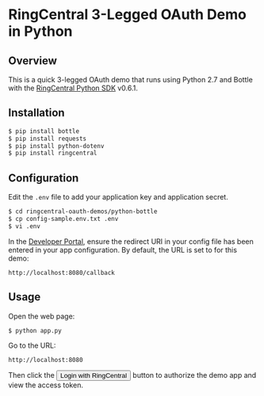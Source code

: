 RingCentral 3-Legged OAuth Demo in Python
=========================================

## Overview

This is a quick 3-legged OAuth demo that runs using Python 2.7 and Bottle with the [RingCentral Python SDK](https://github.com/ringcentral/ringcentral-python) v0.6.1.

## Installation

```bash
$ pip install bottle
$ pip install requests
$ pip install python-dotenv
$ pip install ringcentral
```

## Configuration

Edit the `.env` file to add your application key and application secret.

```bash
$ cd ringcentral-oauth-demos/python-bottle
$ cp config-sample.env.txt .env
$ vi .env
```

In the [Developer Portal](http://developer.ringcentral.com/), ensure the redirect URI in your config file has been entered in your app configuration. By default, the URL is set to for this demo:

```
http://localhost:8080/callback
```

## Usage

Open the web page:

```bash
$ python app.py
```

Go to the URL:

```
http://localhost:8080
````

Then click the <input type="button" value="Login with RingCentral"> button to authorize the demo app and view the access token.
